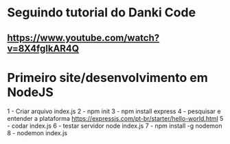 # Seguindo tutorial do Danki Code
## https://www.youtube.com/watch?v=8X4fglkAR4Q

# Primeiro site/desenvolvimento em NodeJS

1 - Criar arquivo index.js
2 - npm init
3 - npm install express
4 - pesquisar e entender a plataforma https://expressjs.com/pt-br/starter/hello-world.html
5 - codar index.js
6 - testar servidor node index.js
7 - npm install -g nodemon
8 - nodemon index.js